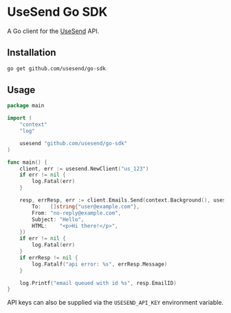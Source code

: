 # UseSend Go SDK

A Go client for the [UseSend](https://app.usesend.com) API.

## Installation

```bash
go get github.com/usesend/go-sdk
```

## Usage

```go
package main

import (
    "context"
    "log"

    usesend "github.com/usesend/go-sdk"
)

func main() {
    client, err := usesend.NewClient("us_123")
    if err != nil {
        log.Fatal(err)
    }

    resp, errResp, err := client.Emails.Send(context.Background(), usesend.SendEmailPayload{
        To:   []string{"user@example.com"},
        From: "no-reply@example.com",
        Subject: "Hello",
        HTML:    "<p>Hi there!</p>",
    })
    if err != nil {
        log.Fatal(err)
    }
    if errResp != nil {
        log.Fatalf("api error: %s", errResp.Message)
    }

    log.Printf("email queued with id %s", resp.EmailID)
}
```

API keys can also be supplied via the `USESEND_API_KEY` environment variable.
